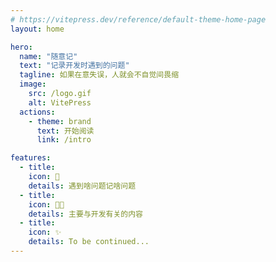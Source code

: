 ```yaml
---
# https://vitepress.dev/reference/default-theme-home-page
layout: home

hero:
  name: "随意记"
  text: "记录开发时遇到的问题"
  tagline: 如果在意失误，人就会不自觉间畏缩
  image:
    src: /logo.gif
    alt: VitePress
  actions:
    - theme: brand
      text: 开始阅读
      link: /intro

features:
  - title: 
    icon: 📓
    details: 遇到啥问题记啥问题
  - title: 
    icon: 👨‍💻
    details: 主要与开发有关的内容
  - title: 
    icon: ✨
    details: To be continued...
---
```


